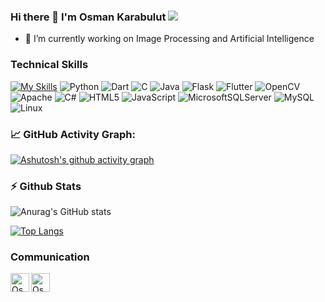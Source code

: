 
 ### Hi there 👋 I'm Osman Karabulut  ![](https://komarev.com/ghpvc/?username=osmankrblt&color=blueviolet)


<!--
**osmankrblt/osmankrblt** is a ✨ _special_ ✨ repository because its `README.md` (this file) appears on your GitHub profile.

Here are some ideas to get you started:
-->
- 🔭 I’m currently working on Image Processing and Artificial Intelligence 

<!--
- 🌱 I’m currently learning 
- 👯 I’m looking to collaborate on ...
- 🤔 I’m looking for help with ...
- 💬 Ask me about ...
- 📫 How to reach me: ...
- 😄 Pronouns: ...
- ⚡ Fun fact: ...
-->
### Technical Skills
[![My Skills](https://skillicons.dev/icons?i=aws,docker&perline=3)](https://skillicons.dev)
![Python](https://img.shields.io/badge/python-3670A0?style=for-the-badge&logo=python&logoColor=ffdd54)
![Dart](https://img.shields.io/badge/dart-%230175C2.svg?style=for-the-badge&logo=dart&logoColor=white)
![C](https://img.shields.io/badge/c-%2300599C.svg?style=for-the-badge&logo=c&logoColor=white)
![Java](https://img.shields.io/badge/java-%23ED8B00.svg?style=for-the-badge&logo=java&logoColor=white)
![Flask](https://img.shields.io/badge/flask-%23000.svg?style=for-the-badge&logo=flask&logoColor=white)
![Flutter](https://img.shields.io/badge/Flutter-%2302569B.svg?style=for-the-badge&logo=Flutter&logoColor=white)
![OpenCV](https://img.shields.io/badge/opencv-%23white.svg?style=for-the-badge&logo=opencv&logoColor=white)
![Apache](https://img.shields.io/badge/apache-%23D42029.svg?style=for-the-badge&logo=apache&logoColor=white)
![C#](https://img.shields.io/badge/c%23-%23239120.svg?style=for-the-badge&logo=c-sharp&logoColor=white)
![HTML5](https://img.shields.io/badge/html5-%23E34F26.svg?style=for-the-badge&logo=html5&logoColor=white)
![JavaScript](https://img.shields.io/badge/javascript-%23323330.svg?style=for-the-badge&logo=javascript&logoColor=%23F7DF1E)
![MicrosoftSQLServer](https://img.shields.io/badge/Microsoft%20SQL%20Sever-CC2927?style=for-the-badge&logo=microsoft%20sql%20server&logoColor=white)
![MySQL](https://img.shields.io/badge/mysql-%2300f.svg?style=for-the-badge&logo=mysql&logoColor=white)
![Linux](https://img.shields.io/badge/Linux-FCC624?style=for-the-badge&logo=linux&logoColor=black)


### 📈 GitHub Activity Graph:
[![Ashutosh's github activity graph](https://github-readme-activity-graph.cyclic.app/graph?username=osmankrblt&theme=merko)](https://github.com/ashutosh00710/github-readme-activity-graph)
### ⚡ Github Stats
![Anurag's GitHub stats](https://github-readme-stats.vercel.app/api?username=osmankrblt&theme=dark&show_icons=true)

[![Top Langs](https://github-readme-stats.vercel.app/api/top-langs/?username=osmankrblt&layout=compact&theme=dark)](https://github.com/osmankrblt)

### Communication

<a href="https://www.linkedin.com/in/hosmankarabulut/"><img align="left" src="https://www.svgrepo.com/show/54425/linkedin.svg" alt=" Osman Karabulut | LinkedIn" width="30px"/></a>
<a href="https://www.instagram.com/h.osmankarabulut/"><img align="left" src="https://www.svgrepo.com/show/303145/instagram-2-1-logo.svg" alt=" Osman Karabulut | Instagram" width="30px"/></a>


